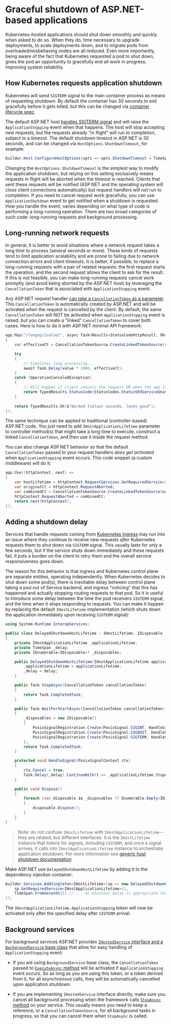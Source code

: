 # Graceful shutdown of ASP.NET-based applications

Kubernetes-hosted applications should shut down smoothly and quickly when asked to do so. When they do, time necessary to upgrade deployments, to scale deployments down, and to migrate pods from overloaded/misbehaving nodes are all reduced. Even more importantly, being aware of the fact that Kubernetes requested a pod to shut down, gives the pod an opportunity to gracefully end all work in progress, improving system reliability.

## How Kubernetes requests application shutdown

Kubernetes will send `SIGTERM` signal to the main container process as means of requesting shutdown. By default the container has 30 seconds to exit gracefully before it gets killed, but this can be changed via [container lifecycle spec](https://kubernetes.io/docs/reference/kubernetes-api/workload-resources/pod-v1/#lifecycle).

The default ASP.NET host [handles SIGTERM signal](https://learn.microsoft.com/aspnet/core/fundamentals/host/generic-host#ihostlifetime) and will raise the `ApplicationStopping` event when that happens. The host will stop accepting new requests, but the requests already "in flight" will run to completion, subject to a timeout. The default shutdown timeout in ASP.NET is 30 seconds, and can be changed via `HostOptions.ShutdownTimeout`, for example:

```csharp
builder.Host.ConfigureHostOptions(opts => opts.ShutdownTimeout = TimeSpan.FromSeconds(20));
```

Changing the `HostOptions.ShutdownTimeout` is the simplest way to modify the application shutdown, but relying on this setting exclusively means requests in flight will be aborted when the timeout is reached. Clients that sent these requests will be notified (ASP.NET and the operating system will close client connections automatically) but request handlers will not run to completion. If you need to cancel request work gracefully, you can use `ApplicationShutdown` event to get notified when a shutdown is requested. How you handle the event, varies depending on what type of code is performing a long-running operation. There are two broad categories of such code: long-running requests and background processing.

## Long-running network requests

In general, it is better to avoid situations where a network request takes a long time to process (several seconds or more). These kinds of requests tend to limit application scalability and are prone to failing due to network connection errors and client timeouts. It is better, if possible, to replace a long-running requests with a pair of related requests: the first request starts the operation, and the second request allows the client to ask for the result. If this is not feasible, you can make long-running requests cancel work promptly (and avoid being aborted by the ASP.NET host) by leveraging the `CancellationToken` that is associated with `ApplicationStopping` event.

Any ASP.NET request handler [can take a `CancellationToken` as a parameter](https://learn.microsoft.com/aspnet/core/fundamentals/minimal-apis/parameter-binding?view=aspnetcore-7.0#special-types). This `CancellationToken` is automatically created by ASP.NET and will be activated when the request is cancelled by the client. By default, the same `CancellationToken` will NOT be activated when `ApplicationStopping` event is raised, but you can create a "linked" `CancellationToken` to cover both cases. Here is how to do it with ASP.NET minimal API framework:

```csharp
app.Map("/longop/{value}", async Task<Results<StatusCodeHttpResult, Ok<String>>> (int value, CancellationToken requestCt, [FromServices] IHostApplicationLifetime hostLifetime) =>
{
    var effectiveCt = CancellationTokenSource.CreateLinkedTokenSource(requestCt, hostLifetime.ApplicationStopping).Token;

    try
    {
        // Simulates long processing...
        await Task.Delay(value * 1000, effectiveCt);
    } 
    catch (OperationCanceledException)
    {
        // Will happen if client cancels the request OR when the app is shutting down.
        return TypedResults.StatusCode(StatusCodes.Status503ServiceUnavailable);
    }
    
    return TypedResults.Ok($"Worked {value} seconds, looks good");
});
```

The same technique can be applied to traditional (controller-based) ASP.NET code. You just need to add `IHostApplicationLifetime` parameter to controller method(s) that might take a long time to execute, construct a linked `CancellationToken`, and then use it inside the request method.

You can also change ASP.NET behavior so that the default `CancellationToken` passed to your request handlers *does get activated* when `ApplicationStopping` event occurs. This code snippet (a custom middleware) will do it:

```csharp
app.Use((httpContext, next) =>
{
    var hostLifetime = httpContext.RequestServices.GetRequiredService<IHostApplicationLifetime>();
    var originalCt = httpContext.RequestAborted;
    var combinedCt = CancellationTokenSource.CreateLinkedTokenSource(originalCt, hostLifetime.ApplicationStopping).Token;
    httpContext.RequestAborted = combinedCt;
    return next(httpContext);
});
```

## Adding a shutdown delay

Services that handle requests coming from [Kubernetes ingress](https://kubernetes.io/docs/concepts/services-networking/ingress/) may run into an issue where they continue to receive new requests *after* Kubernetes requests them to shut down via `SIGTERM` signal. This usually lasts for only a few seconds, but if the service shuts down immediately and these requests fail, it puts a burden on the client to retry them and the overall service responsiveness goes down.

The reason for this behavior is that ingress and Kubernetes control plane are separate entities, operating independently. When Kubernetes decides to shut down some pod(s), there is inevitable delay between control plane taking a pod out of Service backend, and ingress "noticing" that this has happened and actually stopping routing requests to that pod. So it is useful to introduce some delay between the time the pod receivers `SIGTERM` signal, and the time when it stops responding to requests. You can make it happen by replacing the default `IHostLifetime` implementation (which shuts down the application immediately upon receiving `SIGTERM` signal):

```csharp
using System.Runtime.InteropServices;

public class DelayedShutdownHostLifetime : IHostLifetime, IDisposable
{
    private IHostApplicationLifetime _applicationLifetime;
    private TimeSpan _delay;
    private IEnumerable<IDisposable>? _disposables;

    public DelayedShutdownHostLifetime(IHostApplicationLifetime applicationLifetime, TimeSpan delay) { 
        _applicationLifetime = applicationLifetime;
        _delay = delay;
    }

    public Task StopAsync(CancellationToken cancellationToken)
    {
        return Task.CompletedTask;
    }

    public Task WaitForStartAsync(CancellationToken cancellationToken)
    {
        _disposables = new IDisposable[]
        {
            PosixSignalRegistration.Create(PosixSignal.SIGINT, HandleSignal),
            PosixSignalRegistration.Create(PosixSignal.SIGQUIT, HandleSignal),
            PosixSignalRegistration.Create(PosixSignal.SIGTERM, HandleSignal)
        };
        return Task.CompletedTask;
    }

    protected void HandleSignal(PosixSignalContext ctx)
    {
        ctx.Cancel = true;
        Task.Delay(_delay).ContinueWith(t => _applicationLifetime.StopApplication());
    }

    public void Dispose()
    {
        foreach (var disposable in _disposables ?? Enumerable.Empty<IDisposable>()) 
        {
            disposable.Dispose(); 
        }
    }
}
```

> Note: do not confuse `IHostLifetime` with `IHostApplicationLifetime`--they are related, but different interfaces. It is the `IHostLifetime` instance that listens for signals, including `SIGTERM`, and once a signal arrives, it calls into `IHostApplicationLifetime` instance to orchestrate application shutdown. For more information see [generic host shutdown documentation](https://learn.microsoft.com/dotnet/core/extensions/generic-host#host-shutdown)

Make ASP.NET use `DelayedShutdownHostLifetime` by adding it to the dependency injection container:

```csharp
builder.Services.AddSingleton<IHostLifetime>(sp => new DelayedShutdownHostLifetime(
    sp.GetRequiredService<IHostApplicationLifetime>(), 
    TimeSpan.FromSeconds(5) // ... or whatever delay is appropriate for your service.
));
```

The `IHostApplicationLifetime.ApplicationStopping` token will now be activated only after the specified delay after `SIGTERM` arrival.

## Background services

For background services ASP.NET provides [`IHostedService` interface and a `BackgroundService` base class](https://learn.microsoft.com/aspnet/core/fundamentals/host/hosted-services?view=aspnetcore-7.0) that allow for easy handling of `ApplicationStopping` event:

- If you are using `BackgroundService` base class, the `CancellationToken` passed to [`ExecuteAsync` method](https://learn.microsoft.com/aspnet/core/fundamentals/host/hosted-services?view=aspnetcore-7.0#backgroundservice-base-class) will be activated if `ApplicationStopping` event occurs. So as long as you are using this token, or a token derived from it, for all asynchronous calls, they will be automatically cancelled upon application shutdown.

- If you are implementing `IHostedService` interface directly, make sure you cancel all background processing when the framework calls [`StopAsync` method](https://learn.microsoft.com/aspnet/core/fundamentals/host/hosted-services?view=aspnetcore-7.0#stopasync) on your service. This usually means you need to keep a reference, or a `CancellationTokenSource`, for all background tasks in progress, so that you can cancel them when `StopAsync` is called.
